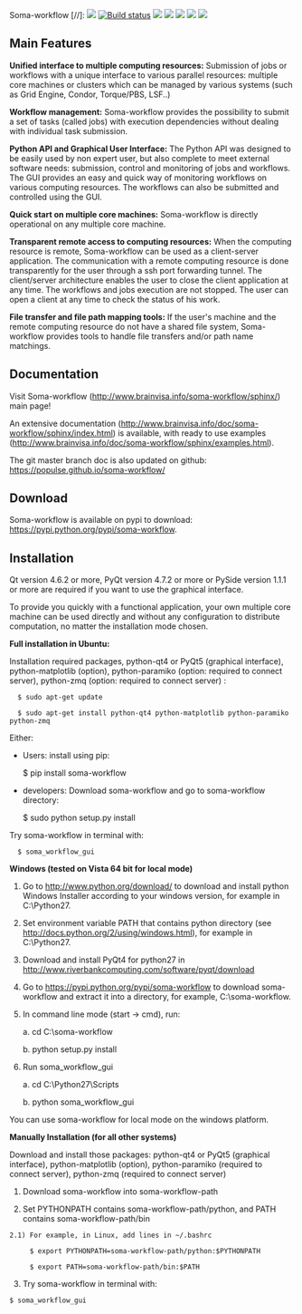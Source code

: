 Soma-workflow
[//]: [![](https://travis-ci.com/populse/soma-workflow.svg?branch=master)](https://travis-ci.com/populse/soma-workflow)
[![Build status](https://ci.appveyor.com/api/projects/status/9n7jp4p3eenv1o24/branch/master?svg=true)](https://ci.appveyor.com/project/denisri/soma-workflow-87l7c/branch/master)
[![](https://codecov.io/github/populse/soma-workflow/coverage.svg?branch=master)](https://codecov.io/github/populse/soma-workflow)
[![](https://img.shields.io/badge/license-CeCILL--B-blue.svg)](https://github.com/populse/soma-workflow/blob/master/LICENSE.en)
[![](https://img.shields.io/pypi/v/soma-workflow.svg)](https://pypi.python.org/pypi/soma-workflow/)
[![](https://img.shields.io/badge/python-3.6%2C%203.7%2C%203.8%2C%203.9%2C%203.10%2C%203.11-yellow.svg)](#)
[![](https://img.shields.io/badge/platform-Linux%2C%20OSX%2C%20Windows-orange.svg)](#)


Main Features
-------------

  **Unified interface to multiple computing resources:** 
    Submission of jobs or workflows with a unique interface to various 
    parallel resources: multiple core machines or clusters which can be 
    managed by various systems (such as Grid Engine, Condor, Torque/PBS, LSF..)

  **Workflow management:**
    Soma-workflow provides the possibility to submit a set of tasks (called jobs) 
    with execution dependencies without dealing with individual task submission.

  **Python API and Graphical User Interface:**
    The Python API was designed to be easily used by non expert user, but also
    complete to meet external software needs: submission, control and monitoring 
    of jobs and workflows. The GUI provides an easy and quick way of monitoring 
    workflows on various computing resources. The workflows can also be 
    submitted and controlled using the GUI.

  **Quick start on multiple core machines:**
    Soma-workflow is directly operational on any multiple core machine. 
    
  **Transparent remote access to computing resources:** 
    When the computing resource is remote, Soma-workflow can be used as a 
    client-server application. The communication with a remote computing 
    resource is done transparently for the user through a ssh port forwarding 
    tunnel. The client/server architecture enables the user to close the client 
    application at any time. The workflows and jobs execution are not stopped. 
    The user can open a client at any time to check the status of his 
    work.

  **File transfer and file path mapping tools:** 
    If the user's machine and the remote computing resource do not have a shared 
    file system, Soma-workflow provides tools to handle file transfers and/or 
    path name matchings.

Documentation
-------------

  Visit Soma-workflow (http://www.brainvisa.info/soma-workflow/sphinx/) main page!

  An extensive documentation (http://www.brainvisa.info/doc/soma-workflow/sphinx/index.html) is available,
  with ready to use examples (http://www.brainvisa.info/doc/soma-workflow/sphinx/examples.html).
  
  The git master branch doc is also updated on github: https://populse.github.io/soma-workflow/


Download
--------

  Soma-workflow is available on pypi to download: https://pypi.python.org/pypi/soma-workflow.


Installation
------------

  Qt version 4.6.2 or more, PyQt version 4.7.2 or more or PySide version 1.1.1 or
  more are required if you want to use the graphical interface. 

  To provide you quickly with a functional application, your own multiple core 
  machine can be used directly and without any configuration to distribute 
  computation, no matter the installation mode chosen.


  **Full installation in Ubuntu:**
  
  Installation required packages,
  python-qt4 or PyQt5 (graphical interface), 
  python-matplotlib (option), 
  python-paramiko (option: required to connect server), 
  python-zmq (option: required to connect server) :
      
      $ sudo apt-get update

      $ sudo apt-get install python-qt4 python-matplotlib python-paramiko python-zmq
      
  Either:
  * Users: install using pip:
     
      $ pip install soma-workflow

  * developers: Download soma-workflow and go to soma-workflow directory:
      
      $ sudo python setup.py install

  Try soma-workflow in terminal with:
      
      $ soma_workflow_gui

  **Windows (tested on Vista 64 bit for local mode)**

  1) Go to http://www.python.org/download/ to download and install python Windows Installer according to your windows version, for example in C:\Python27.

  2) Set environment variable PATH that contains python directory (see http://docs.python.org/2/using/windows.html), for example in C:\Python27.

  3) Download and install PyQt4 for python27 in http://www.riverbankcomputing.com/software/pyqt/download
 
  4) Go to https://pypi.python.org/pypi/soma-workflow to download soma-workflow and extract it into a directory, for example, C:\soma-workflow.

  5) In command line mode (start -> cmd), run:

     a. cd C:\soma-workflow

     b. python setup.py install

  6) Run soma_workflow_gui

     a. cd C:\Python27\Scripts

     b. python soma_workflow_gui
    
  You can use soma-workflow for local mode on the windows platform.

  **Manually Installation (for all other systems)**

  Download and install those packages: 
     python-qt4 or PyQt5 (graphical interface), 
     python-matplotlib (option), 
     python-paramiko (required to connect server), 
     python-zmq (required to connect server)   
  
  1) Download soma-workflow into soma-workflow-path

  2) Set PYTHONPATH contains soma-workflow-path/python, and PATH contains soma-workflow-path/bin

    2.1) For example, in Linux, add lines in ~/.bashrc
        
         $ export PYTHONPATH=soma-workflow-path/python:$PYTHONPATH

         $ export PATH=soma-workflow-path/bin:$PATH

  3) Try soma-workflow in terminal with:

    $ soma_workflow_gui 
